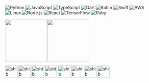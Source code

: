 ![Python](https://img.shields.io/badge/-Python-000?&logo=Python)
![JavaScript](https://img.shields.io/badge/-JavaScript-000?&logo=JavaScript)
![TypeScript](https://img.shields.io/badge/-TypeScript-000?&logo=TypeScript)
![Dart](https://img.shields.io/badge/-Dart-000?&logo=Dart)
![Kotlin](https://img.shields.io/badge/-Kotlin-000?&logo=Kotlin)
![Swift](https://img.shields.io/badge/-Swift-000?&logo=Swift)
![AWS](https://img.shields.io/badge/-AWS-000?&logo=Amazon-AWS&logoColor=F90)
![Linux](https://img.shields.io/badge/-Linux-000?&logo=Linux)
![Node.js](https://img.shields.io/badge/-Node.js-000?&logo=node.js)
![React](https://img.shields.io/badge/-React-000?&logo=React)
![TensorFlow](https://img.shields.io/badge/-TensorFlow-000?&logo=TensorFlow)
![Ruby](https://img.shields.io/badge/-Ruby-000?&logo=Ruby)




<a href="https://mikeowino.com/"><img height="137px" src="https://github-readme-stats.vercel.app/api?username=scorchchamp&hide_title=true&hide_border=true&show_icons=true&include_all_commits=true&count_private=true&line_height=21&text_color=000&icon_color=000&bg_color=0,ea6161,ffc64d,fffc4d,52fa5a&theme=graywhite" /><!-- wi*quL3fcV --><img height="137px" src="https://github-readme-stats.vercel.app/api/top-langs/?username=mikeowino&hide=html&hide_title=true&hide_border=true&layout=compact&langs_count=6&exclude_repo=comp426,Redventures-Movie-Quotes&text_color=000&icon_color=fff&bg_color=0,52fa5a,4dfcff,c64dff&theme=graywhite" /></a>

<a href="https://etherscan.io/address/0x98b2E5c160A775e3D9E3b48626568B017B51F75B"><img align="left" alt="shib wallet" src="https://cryptologos.cc/logos/shiba-inu-shib-logo.svg" width="40px" ></a>
<a href="https://etherscan.io/address/0xd5d2dc688c54e83bb765a9073405b5df418be34d"><img align="left" alt="shib wallet" src="https://cryptologos.cc/logos/binance-coin-bnb-logo.svg" width="40px" ></a>
<a href="https://etherscan.io/address/0xd5d2dc688c54e83bb765a9073405b5df418be34d"><img align="left" alt="shib wallet" src="https://cryptologos.cc/logos/avalanche-avax-logo.svg" width="40px" ></a>
<a href="https://etherscan.io/address/0xd5d2dc688c54e83bb765a9073405b5df418be34d"><img align="left" alt="shib wallet" src="https://cryptologos.cc/logos/hex-hex-logo.svg" width="40px" ></a>
<a href="https://etherscan.io/address/0xd5d2dc688c54e83bb765a9073405b5df418be34d"><img align="left" alt="shib wallet" src="https://cryptologos.cc/logos/pancakeswap-cake-logo.svg" width="40px" ></a>
<a href="https://etherscan.io/address/0xd5d2dc688c54e83bb765a9073405b5df418be34d"><img align="left" alt="shib wallet" src="https://cryptologos.cc/logos/basic-attention-token-bat-logo.svg" width="40px" ></a>
<a href="https://explorer.solana.com/address/4ZWwm6dLfZdZYeaN7qNkhu4RihkHex8w5pQ3x6DkHXry"><img align="left" alt="shib wallet" src="https://cryptologos.cc/logos/solana-sol-logo.svg" width="40px" ></a>
<a href="https://etherscan.io/address/0xd5d2dc688c54e83bb765a9073405b5df418be34d"><img align="left" alt="shib wallet" src="https://cryptologos.cc/logos/1inch-1inch-logo.svg" width="40px" ></a>
